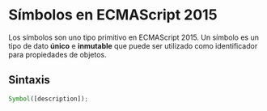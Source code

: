 # Símbolos en ECMAScript 2015

Los símbolos son uno tipo primitivo en ECMAScript 2015. Un símbolo es un tipo de dato **único** e **inmutable** que puede ser utilizado como identificador para propiedades de objetos. 

## Sintaxis

```javascript
Symbol([description]);
```

